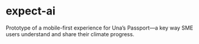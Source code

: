 # expect-ai
Prototype of a mobile-first experience for Una’s Passport—a key way SME users understand and share their climate progress.
